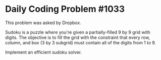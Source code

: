 # Daily Coding Problem #1033

This problem was asked by Dropbox.

Sudoku is a puzzle where you're given a partially-filled 9 by 9 grid with digits.
The objective is to fill the grid with the constraint that every row, column, and box (3 by 3 subgrid) must contain all of the digits from 1 to 9.

Implement an efficient sudoku solver.

